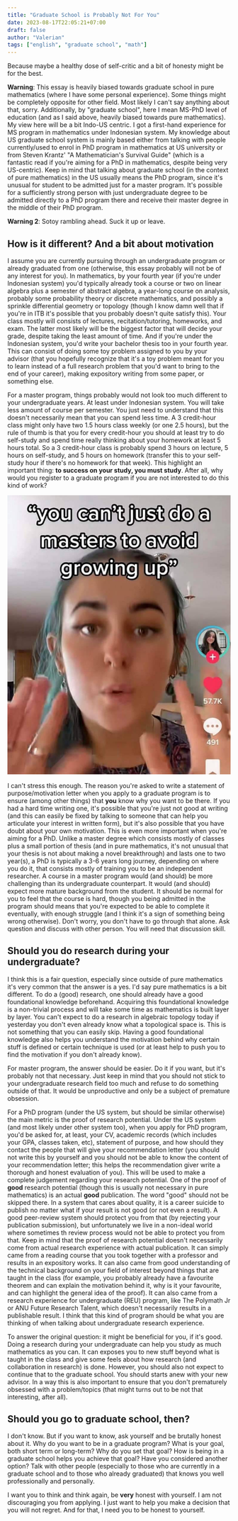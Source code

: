 ```yaml
---
title: "Graduate School is Probably Not For You"
date: 2023-08-17T22:05:21+07:00
draft: false
author: "Valerian"
tags: ["english", "graduate school", "math"]
---
```


Because maybe a healthy dose of self-critic and a bit of honesty might be for the best.

<!--more-->

**Warning**: This essay is heavily biased towards graduate school in pure mathematics (where I have some personal experience). Some things might be completely opposite for other field. Most likely I can't say anything about that, sorry. Additionally, by "graduate school", here I mean MS-PhD level of education (and as I said above, heavily biased towards pure mathematics). My view here will be a bit Indo-US centric. I got a first-hand experience for MS program in mathematics under Indonesian system. My knowledge about US graduate school system is mainly based either from talking with people currently/used to enrol in PhD program in mathematics at US university or from Steven Krantz' "A Mathematician's Survival Guide" (which is a fantastic read if you're aiming for a PhD in mathematics, despite being very US-centric). Keep in mind that talking about graduate school (in the context of pure mathematics) in the US usually means the PhD program, since it's unusual for student to be admitted just for a master program. It's possible for a sufficiently strong person with just undergraduate degree to be admitted directly to a PhD program there and receive their master degree in the middle of their PhD program.

**Warning 2**: Sotoy rambling ahead. Suck it up or leave.

## How is it different? And a bit about motivation

I assume you are currently pursuing through an undergraduate program or already graduated from one (otherwise, this essay probably will not be of any interest for you). In mathematics, by your fourth year (if you're under Indonesian system) you'd typically already took a course or two on linear algebra plus a semester of abstract algebra, a year-long course on analysis, probably some probability theory or discrete mathematics, and possibly a sprinkle differential geometry or topology (though I know damn well that if you're in ITB it's possible that you probably doesn't quite satisfy this). Your class mostly will consists of lectures, recitation/tutoring, homeworks, and exam. The latter most likely will be the biggest factor that will decide your grade, despite taking the least amount of time. And if you're under the Indonesian system, you'd write your bachelor thesis too in your fourth year. This can consist of doing some toy problem assigned to you by your advisor (that you hopefully recognize that it's a toy problem meant for you to learn instead of a full research problem that you'd want to bring to the end of your career), making expository writing from some paper, or something else.

For a master program, things probably would not look too much different to your undergraduate years. At least under Indonesian system. You will take less amount of course per semester. You just need to understand that this doesn't necessarily mean that you can spend less time. A 3 credit-hour class might only have two 1.5 hours class weekly (or one 2.5 hours), but the rule of thumb is that you for every credit-hour you should at least try to do self-study and spend time really thinking about your homework at least 5 hours total. So a 3 credit-hour class is probably spend 3 hours on lecture, 5 hours on self-study, and 5 hours on homework (transfer this to your self-study hour if there's no homework for that week). This highlight an important thing: **to success on your study, you must study**. After all, why would you register to a graduate program if you are not interested to do this kind of work?

![](/img/grow-up.jpg)

I can't stress this enough. The reason you're asked to write a statement of purpose/motivation letter when you apply to a graduate program is to ensure (among other things) that  **you** know why you want to be there. If you had a hard time writing one, it's possible that you're just not good at writing (and this can easily be fixed by talking to someone that can help you articulate your interest in written form), but it's also possible that you have doubt about your own motivation. This is even more important when you're aiming for a PhD. Unlike a master degree which consists mostly of classes plus a small portion of thesis (and in pure mathematics, it's not unusual that your thesis is not about making a novel breakthrough) and lasts one to two year(s), a PhD is typically a 3-6 years long journey, depending on where you do it, that consists mostly of training you to be an independent researcher. A course in a master program would (and should) be more challenging than its undergraduate counterpart. It would (and should) expect more mature background from the student. It should be normal for you to feel that the course is hard, though you being admitted in the program should means that you're expected to be able to complete it eventually, with enough struggle (and I think it's a sign of something being wrong otherwise). Don't worry, you don't have to go through that alone. Ask question and discuss with other person. You will need that discussion skill. 


## Should you do research during your undergraduate?

I think this is a fair question, especially since outside of pure mathematics it's very common that the answer is a yes. I'd say pure mathematics is a bit different. To do a (good) research, one should already have a good foundational knowledge beforehand. Acquiring this foundational knowledge is a non-trivial process and will take some time as mathematics is built layer by layer. You can't expect to do a research in algebraic topology today if yesterday you don't even already know what a topological space is. This is not something that you can easily skip. Having a good foundational knowledge also helps you understand the motivation behind why certain stuff is defined or certain technique is used (or at least help to push you to find the motivation if you don't already know). 

For master program, the answer should be easier. Do it if you want, but it's probably not that necessary. Just keep in mind that you should not stick to your undergraduate research field too much and refuse to do something outside of that. It would be unproductive and only be a subject of premature obsession.

For a PhD program (under the US system, but should be similar otherwise) the main metric is the proof of research potential. Under the US system (and most likely under other system too), when you apply for PhD program, you'd be asked for, at least, your CV, academic records (which includes your GPA, classes taken, etc), statement of purpose, and how should they contact the people that will give your recommendation letter (you should not write this by yourself and you should not be able to know the content of your recommendation letter; this helps the recommendation giver write a thorough and honest evaluation of you). This will be used to make a complete judgement regarding your research potential. One of the proof of **good** research potential (though this is usually not necessary in pure mathematics) is an actual **good** publication. The word "good" should not be skipped there. In a system that cares about quality, it is a career suicide to publish no matter what if your result is not good (or not even a result). A good peer-review system should protect you from that (by rejecting your publication submission), but unfortunately we live in a non-ideal world where sometimes th review process would not be able to protect you from that. Keep in mind that the proof of research potential doesn't necessarily come from actual research experience with actual publication. It can simply came from a reading course that you took together with a professor and results in an expository works. It can also came from good understanding of the technical background on your field of interest beyond things that are taught in the class (for example, you probably already have a favourite theorem and can explain the motivation behind it, why is it your favourite, and can highlight the general idea of the proof). It can also came from a research experience for undergraduate (REU) program, like The Polymath Jr or ANU Future Research Talent, which doesn't necessarily results in a publishable result. I think that this kind of program should be what you are thinking of when talking about undergraduate research experience.

To answer the original question: it might be beneficial for you, if it's good. Doing a research during your undergraduate can help you study as much mathematics as you can. It can exposes you to new stuff beyond what is taught in the class and give some feels about how research (and collaboration in research) is done. However, you should also not expect to continue that to the graduate school. You should starts anew with your new advisor. In a way this is also important to ensure that you don't prematurely obsessed with a problem/topics (that might turns out to be not that interesting, after all).


## Should you go to graduate school, then?

I don't know. But if you want to know, ask yourself and be brutally honest about it. Why do you want to be in a graduate program? What is your goal, both short term or long-term? Why do you set that goal? How is being in a graduate school helps you achieve that goal? Have you considered another option? Talk with other people (especially to those who are currently in a graduate school and to those who already graduated) that knows you well professionally and personally.

I want you to think and think again, be **very** honest with yourself. I am not discouraging you from applying. I just want to help you make a decision that you will not regret. And for that, I need you to be honest to yourself.